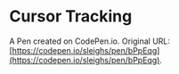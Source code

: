 # Cursor Tracking

A Pen created on CodePen.io. Original URL: [https://codepen.io/sleighs/pen/bPpEqg](https://codepen.io/sleighs/pen/bPpEqg).


